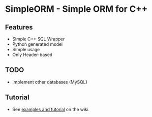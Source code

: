 # SimpleORM - Simple ORM for C++

## Features
* Simple C++ SQL Wrapper
* Python generated model
* Simple usage
* Only Header-based

## TODO
* Implement other databases (MySQL)

## Tutorial
* See [examples and tutorial](http://gitlab.ishin.cz/PhotoLab/SimpleORM/wikis) on the wiki.